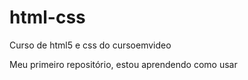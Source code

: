 # html-css
 Curso de html5 e css do cursoemvideo

 Meu primeiro repositório, estou aprendendo como usar
